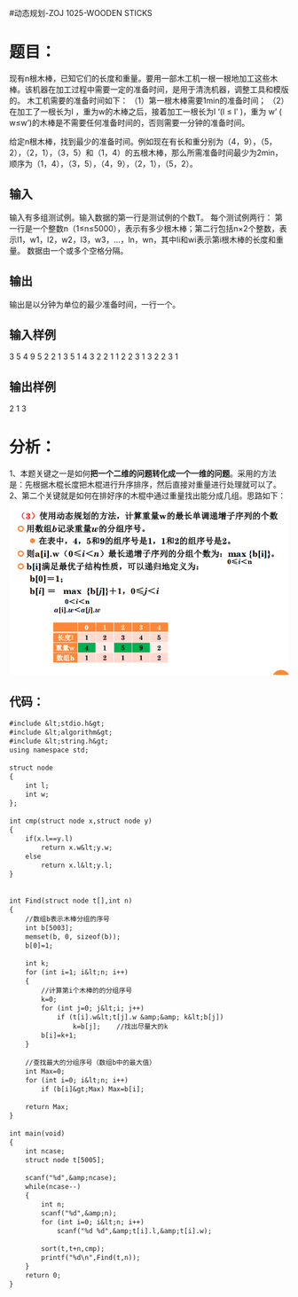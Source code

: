 #动态规划-ZOJ 1025-WOODEN STICKS
# 题目：

现有n根木棒，已知它们的长度和重量。要用一部木工机一根一根地加工这些木棒。该机器在加工过程中需要一定的准备时间，是用于清洗机器，调整工具和模版的。 木工机需要的准备时间如下： （1）第一根木棒需要1min的准备时间； （2）在加工了一根长为l ，重为w的木棒之后，接着加工一根长为l ‘(l ≤ l’ )，重为 w’ ( w≤w’)的木棒是不需要任何准备时间的，否则需要一分钟的准备时间。

给定n根木棒，找到最少的准备时间。例如现在有长和重分别为（4，9），（5，2），（2，1），（3，5）和（1，4）的五根木棒，那么所需准备时间最少为2min，顺序为（1，4），（3，5），（4，9），（2，1），（5，2）。

## 输入

输入有多组测试例。输入数据的第一行是测试例的个数T。 每个测试例两行： 第一行是一个整数n（1≤n≤5000），表示有多少根木棒；第二行包括n×2个整数，表示l1，w1，l2，w2，l3，w3，…，ln，wn，其中li和wi表示第i根木棒的长度和重量。 数据由一个或多个空格分隔。

## 输出

输出是以分钟为单位的最少准备时间，一行一个。

## 输入样例

3 5 4 9 5 2 2 1 3 5 1 4 3 2 2 1 1 2 2 3 1 3 2 2 3 1

## 输出样例

2 1 3

# 分析：

1、本题关键之一是如何**把一个二维的问题转化成一个一维的问题**。采用的方法是：先根据木棍长度把木棍进行升序排序，然后直接对重量进行处理就可以了。 2、第二个关键就是如何在排好序的木棍中通过重量找出能分成几组。思路如下： <img src="https://raw.githubusercontent.com/Double2hao/xujiajia_blog/main/img/16210039911210.png" alt="这里写图片描述">

## 代码：

```
#include &lt;stdio.h&gt;
#include &lt;algorithm&gt;
#include &lt;string.h&gt;
using namespace std;

struct node
{
    int l;
    int w;
};

int cmp(struct node x,struct node y)
{
    if(x.l==y.l)
        return x.w&lt;y.w;
    else
        return x.l&lt;y.l;
}


int Find(struct node t[],int n)
{
    //数组b表示木棒分组的序号
    int b[5003];
    memset(b, 0, sizeof(b));
    b[0]=1;

    int k;
    for (int i=1; i&lt;n; i++)
    {
        //计算第i个木棒的的分组序号
        k=0;
        for (int j=0; j&lt;i; j++)
            if (t[i].w&lt;t[j].w &amp;&amp; k&lt;b[j])
                k=b[j];    //找出尽量大的k
        b[i]=k+1;
    }

    //查找最大的分组序号（数组b中的最大值）
    int Max=0;
    for (int i=0; i&lt;n; i++)
        if (b[i]&gt;Max) Max=b[i];
        
    return Max;
}

int main(void)
{
    int ncase;
    struct node t[5005];

    scanf("%d",&amp;ncase);
    while(ncase--)
    {
        int n;
        scanf("%d",&amp;n);
        for (int i=0; i&lt;n; i++)
            scanf("%d %d",&amp;t[i].l,&amp;t[i].w);

        sort(t,t+n,cmp);
        printf("%d\n",Find(t,n));
    }
    return 0;
}


```